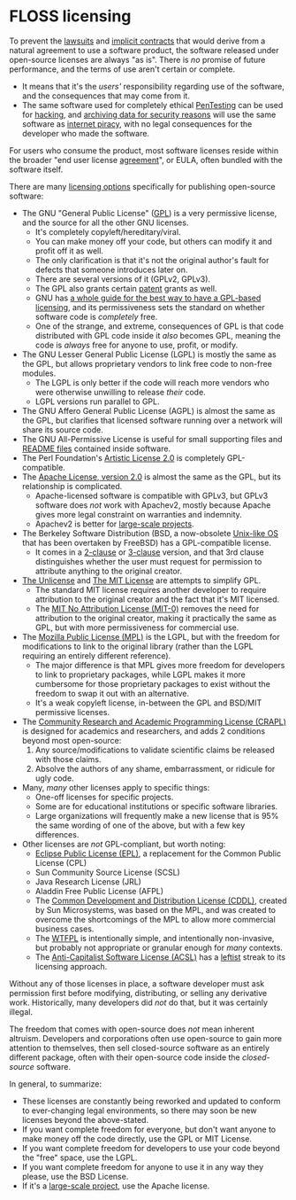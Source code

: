 
# FLOSS licensing

To prevent the [lawsuits](legal-safety.md) and [implicit contracts](people-contracts.md) that would derive from a natural agreement to use a software product, the software released under open-source licenses are always "as is". There is *no* promise of future performance, and the terms of use aren't certain or complete.

- It means that it's the *users'* responsibility regarding use of the software, and the consequences that may come from it.
- The same software used for completely ethical [PenTesting](computers-cysec-pentest.md) can be used for [hacking](hacking.md), and [archiving data for security reasons](computers-cysec.md) will use the same software as [internet piracy](computers-distsys-torrent.md), with no legal consequences for the developer who made the software.

For users who consume the product, most software licenses reside within the broader "end user license [agreement](people-contracts.md)", or EULA, often bundled with the software itself.

There are many [licensing options](people-contracts.md) specifically for publishing open-source software:

- The GNU "General Public License" ([GPL](https://www.gnu.org/licenses/)) is a very permissive license, and the source for all the other GNU licenses.
  - It's completely copyleft/hereditary/viral.
  - You can make money off your code, but others can modify it and profit off it as well.
  - The only clarification is that it's not the original author's fault for defects that someone introduces later on.
  - There are several versions of it (GPLv2, GPLv3).
  - The GPL also grants certain [patent](legal-ip.md) grants as well.
  - GNU has [a whole guide for the best way to have a GPL-based licensing](https://www.gnu.org/licenses/license-recommendations.html), and its permissiveness sets the standard on whether software code is *completely* free.
  - One of the strange, and extreme, consequences of GPL is that code distributed with GPL code inside it *also* becomes GPL, meaning the code is *always* free for anyone to use, profit, or modify.
- The GNU Lesser General Public License (LGPL) is mostly the same as the GPL, but allows proprietary vendors to link free code to non-free modules.
  - The LGPL is only better if the code will reach more vendors who were otherwise unwilling to release *their* code.
  - LGPL versions run parallel to GPL.
- The GNU Affero General Public License (AGPL) is almost the same as the GPL, but clarifies that licensed software running over a network will share its source code.
- The GNU All-Permissive License is useful for small supporting files and [README files](language-writing-documentation.md) contained inside software.
- The Perl Foundation's [Artistic License 2.0](https://www.perlfoundation.org/artistic-license-20.html) is completely GPL-compatible.
- The [Apache License, version 2.0](https://www.apache.org/licenses/LICENSE-2.0) is almost the same as the GPL, but its relationship is complicated.
  - Apache-licensed software is compatible with GPLv3, but GPLv3 software does *not* work with Apachev2, mostly because Apache gives more legal constraint on warranties and indemnity.
  - Apachev2 is better for [large-scale projects](computers-distsys-enterprise.md).
- The Berkeley Software Distribution (BSD, a now-obsolete [Unix-like OS](computers-os-unix.md) that has been overtaken by FreeBSD) has a GPL-compatible license.
  - It comes in a [2-clause](https://opensource.org/licenses/BSD-2-Clause/) or [3-clause](https://opensource.org/licenses/BSD-3-Clause) version, and that 3rd clause distinguishes whether the user must request for permission to attribute anything to the original creator.
- [The Unlicense](https://opensource.org/license/unlicense/) and [The MIT License](https://opensource.org/licenses/MIT) are attempts to simplify GPL.
  - The standard MIT license requires another developer to require attribution to the original creator and the fact that it's MIT licensed.
  - The [MIT No Attribution License (MIT-0)](https://opensource.org/license/mit-0/) removes the need for attribution to the original creator, making it practically the same as GPL, but with more permissiveness for commercial use.
- The [Mozilla Public License (MPL)](https://www.mozilla.org/en-US/MPL/) is the LGPL, but with the freedom for modifications to link to the original library (rather than the LGPL requiring an entirely different reference).
  - The major difference is that MPL gives more freedom for developers to link to proprietary packages, while LGPL makes it more cumbersome for those proprietary packages to exist without the freedom to swap it out with an alternative.
  - It's a weak copyleft license, in-between the GPL and BSD/MIT permissive licenses.
- The [Community Research and Academic Programming License (CRAPL)](https://matt.might.net/articles/crapl/) is designed for academics and researchers, and adds 2 conditions beyond most open-source:
  1. Any source/modifications to validate scientific claims be released with those claims.
  2. Absolve the authors of any shame, embarrassment, or ridicule for ugly code.
- Many, *many* other licenses apply to specific things:
  - One-off licenses for specific projects.
  - Some are for educational institutions or specific software libraries.
  - Large organizations will frequently make a new license that is 95% the same wording of one of the above, but with a few key differences.
- Other licenses are *not* GPL-compliant, but worth noting:
  - [Eclipse Public License (EPL)](https://opensource.org/license/epl-2-0/), a replacement for the Common Public License (CPL)
  - Sun Community Source License (SCSL)
  - Java Research License (JRL)
  - Aladdin Free Public License (AFPL)
  - The [Common Development and Distribution License (CDDL)](https://opensource.org/license/cddl-1-0/), created by Sun Microsystems, was based on the MPL, and was created to overcome the shortcomings of the MPL to allow more commercial business cases.
  - The [WTFPL](http://www.wtfpl.net/) is intentionally simple, and intentionally non-invasive, but probably not appropriate or granular enough for *many* contexts.
  - The [Anti-Capitalist Software License (ACSL)](https://anticapitalist.software/) has a [leftist](politics-leftism.md) streak to its licensing approach.

Without any of those licenses in place, a software developer must ask permission first before modifying, distributing, or selling any derivative work. Historically, many developers did *not* do that, but it was certainly illegal.

The freedom that comes with open-source does *not* mean inherent altruism. Developers and corporations often use open-source to gain more attention to themselves, then sell closed-source software as an entirely different package, often with their open-source code inside the *closed-source* software.

In general, to summarize:

- These licenses are constantly being reworked and updated to conform to ever-changing legal environments, so there may soon be new licenses beyond the above-stated.
- If you want complete freedom for everyone, but don't want anyone to make money off the code directly, use the GPL or MIT License.
- If you want complete freedom for developers to use your code beyond the "free" space, use the LGPL.
- If you want complete freedom for anyone to use it in any way they please, use the BSD License.
- If it's a [large-scale project](computers-distsys-enterprise.md), use the Apache license.
